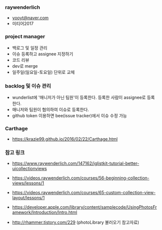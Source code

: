 ### raywenderlich
- yooyt@naver.com
- 미티어2017

### project manager
- 백로그 및 일정 관리
- 이슈 등록하고 assignee 지정하기
- 코드 리뷰
- dev로 merge
- 일주일(일요일-토요일) 단위로 교체

### backlog 및 이슈 관리
- wunderlist에 '매니저가 아닌 팀원'이 등록한다. 등록한 사람이 assignee로 등록한다.
- 매니저와 팀원이 협의하여 이슈로 등록한다.
- github token 이용하면 bee(issue tracker)에서 이슈 수정 가능

### Carthage
- https://krazie99.github.io/2016/02/22/Carthage.html

### 참고 링크
- https://www.raywenderlich.com/147162/iglistkit-tutorial-better-uicollectionviews
- https://videos.raywenderlich.com/courses/56-beginning-collection-views/lessons/1
- https://videos.raywenderlich.com/courses/65-custom-collection-view-layout/lessons/1

- https://developer.apple.com/library/content/samplecode/UsingPhotosFramework/Introduction/Intro.html
- http://rhammer.tistory.com/229 (photoLibrary 불러오기 참고자료)